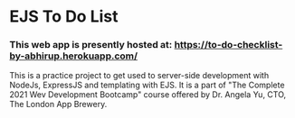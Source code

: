 # EJS To Do List

### This web app is presently hosted at: https://to-do-checklist-by-abhirup.herokuapp.com/

This is a practice project to get used to server-side development with NodeJs, ExpressJS and templating with EJS. It is a part of "The Complete 2021 Wev Development Bootcamp" course offered by Dr. Angela Yu, CTO, The London App Brewery.
